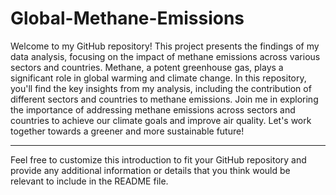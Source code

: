 # Global-Methane-Emissions

Welcome to my GitHub repository! This project presents the findings of my data analysis, focusing on the impact of methane emissions across various sectors and countries. Methane, a potent greenhouse gas, plays a significant role in global warming and climate change. In this repository, you'll find the key insights from my analysis, including the contribution of different sectors and countries to methane emissions. Join me in exploring the importance of addressing methane emissions across sectors and countries to achieve our climate goals and improve air quality. Let's work together towards a greener and more sustainable future!

---

Feel free to customize this introduction to fit your GitHub repository and provide any additional information or details that you think would be relevant to include in the README file.
